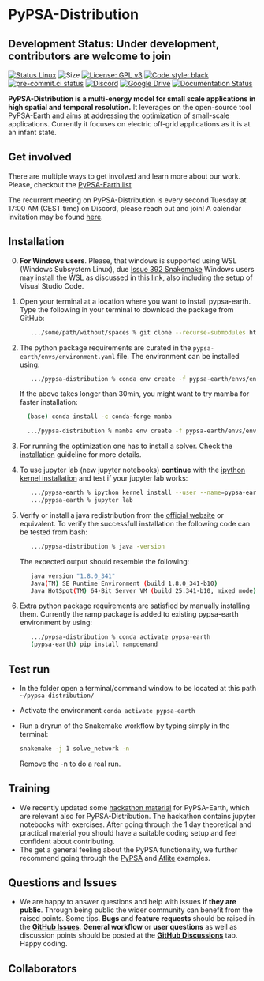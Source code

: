 # PyPSA-Distribution

## Development Status: **Under development, contributors are welcome to join**

[![Status Linux](https://github.com/pypsa-meets-earth/pypsa-distribution/actions/workflows/ci-linux.yaml/badge.svg?branch=main&event=push)](https://github.com/pypsa-meets-earth/pypsa-distribution/actions/workflows/ci-linux.yaml)
![Size](https://img.shields.io/github/repo-size/pypsa-meets-earth/pypsa-distribution)
[![License: GPL v3](https://img.shields.io/badge/License-GPLv3-blue.svg)](https://www.gnu.org/licenses/gpl-3.0)
[![Code style: black](https://img.shields.io/badge/code%20style-black-000000.svg)](https://github.com/psf/black)
[![pre-commit.ci status](https://results.pre-commit.ci/badge/github/pypsa-meets-earth/pypsa-distribution/main.svg)](https://results.pre-commit.ci/latest/github/pypsa-meets-earth/pypsa-distribution/main)
[![Discord](https://img.shields.io/discord/911692131440148490?logo=discord)](https://discord.gg/AnuJBk23FU)
[![Google Drive](https://img.shields.io/badge/Google%20Drive-4285F4?style=flat&logo=googledrive&logoColor=white)](https://drive.google.com/drive/folders/1U7fgktbxlaGzWxT2C0-Xv-_ffWCxAKZz)
[![Documentation Status](https://readthedocs.org/projects/pypsa-distribution/badge/?version=latest)](https://pypsa-distribution.readthedocs.io/en/latest/?badge=latest)<!-- [![Status Mac](https://github.com/pypsa-meets-earth/pypsa-earth/actions/workflows/ci-mac.yaml/badge.svg?branch=main&event=push)](https://github.com/pypsa-meets-earth/pypsa-earth/actions/workflows/ci-mac.yaml) -->
<!-- [![Status Windows](https://github.com/pypsa-meets-earth/pypsa-earth/actions/workflows/ci-windows.yaml/badge.svg?branch=main&event=push)](https://github.com/pypsa-meets-earth/pypsa-earth/actions/workflows/ci-windows.yaml) -->
   

**PyPSA-Distribution is a multi-energy model for small scale applications in high spatial and temporal resolution.**
It leverages on the open-source tool PyPSA-Earth and aims at addressing the optimization of small-scale applications.
Currently it focuses on electric off-grid applications as it is at an infant state.


## Get involved

There are multiple ways to get involved and learn more about our work.
Please, checkout the [PyPSA-Earth list](https://github.com/pypsa-meets-earth/pypsa-earth)

The recurrent meeting on PyPSA-Distribution is every second Tuesday at 17:00 AM (CEST time) on Discord, please reach out and join! A calendar invitation may be found [here](https://drive.google.com/file/d/1qGsUOKfoBt3FtXnEXiiLC-H16DiQvyVy/view?usp=drive_link).

## Installation

0. **For Windows users**. Please, that windows is supported using WSL (Windows Subsystem Linux), due [Issue 392 Snakemake](https://github.com/snakemake/snakemake/issues/392)
   Windows users may install the WSL as discussed in [this link](https://code.visualstudio.com/docs/remote/wsl), also including the setup of Visual Studio Code.
   
1. Open your terminal at a location where you want to install pypsa-earth. Type the following in your terminal to download the package from GitHub:

   ```bash
      .../some/path/without/spaces % git clone --recurse-submodules https://github.com/pypsa-meets-earth/pypsa-distribution.git
   ```
2. The python package requirements are curated in the `pypsa-earth/envs/environment.yaml` file.
   The environment can be installed using:

   ```bash
      .../pypsa-distribution % conda env create -f pypsa-earth/envs/environment.yaml
   ```

   If the above takes longer than 30min, you might want to try mamba for faster installation:

   ```bash
     (base) conda install -c conda-forge mamba

     .../pypsa-distribution % mamba env create -f pypsa-earth/envs/environment.yaml
   ```

3. For running the optimization one has to install a solver. Check the [installation](https://pypsa-earth.readthedocs.io/en/latest/installation.html) guideline for more details.

4. To use jupyter lab (new jupyter notebooks) **continue** with the [ipython kernel installation](http://echrislynch.com/2019/02/01/adding-an-environment-to-jupyter-notebooks/) and test if your jupyter lab works:

   ```bash
      .../pypsa-earth % ipython kernel install --user --name=pypsa-earth
      .../pypsa-earth % jupyter lab
   ```
5. Verify or install a java redistribution from the [official website](https://www.oracle.com/java/technologies/downloads/) or equivalent.
   To verify the successfull installation the following code can be tested from bash:

   ```bash
      .../pypsa-distribution % java -version
   ```

   The expected output should resemble the following:

   ```bash
      java version "1.8.0_341"
      Java(TM) SE Runtime Environment (build 1.8.0_341-b10)
      Java HotSpot(TM) 64-Bit Server VM (build 25.341-b10, mixed mode)
   ```
6. Extra python package requirements are satisfied by manually installing them. Currently the ramp package is added to existing pypsa-earth environment by using:

   ```bash
      .../pypsa-distribution % conda activate pypsa-earth
      (pypsa-earth) pip install rampdemand
   ```
   
## Test run

- In the folder open a terminal/command window to be located at this path `~/pypsa-distribution/`
- Activate the environment `conda activate pypsa-earth`
- Run a dryrun of the Snakemake workflow by typing simply in the terminal:
  ```bash
  snakemake -j 1 solve_network -n
  ```

  Remove the -n to do a real run.

## Training

- We recently updated some [hackathon material](https://github.com/pypsa-meets-earth/documentation) for PyPSA-Earth, which are relevant also for PyPSA-Distribution. The hackathon contains jupyter notebooks with exercises. After going through the 1 day theoretical and practical material you should have a suitable coding setup and feel confident about contributing.
- The get a general feeling about the PyPSA functionality, we further recommend going through the [PyPSA](https://github.com/PyPSA/PyPSA/tree/master/examples) and [Atlite](https://github.com/PyPSA/atlite/tree/master/examples) examples.

## Questions and Issues

- We are happy to answer questions and help with issues **if they are public**. Through being public the wider community can benefit from the raised points. Some tips. **Bugs** and **feature requests** should be raised in the [**GitHub Issues**](https://github.com/pypsa-meets-earth/pypsa-distribution/issues/new/choose). **General workflow** or **user questions** as well as discussion points should be posted at the [**GitHub Discussions**](https://github.com/pypsa-meets-earth/pypsa-distribution/discussions/categories/q-a) tab. Happy coding.

<!-- ## Documentation

The documentation is available here: [documentation](https://pypsa-earth.readthedocs.io/en/latest/index.html). -->

## Collaborators

